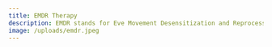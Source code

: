 ```yaml
---
title: EMDR Therapy
description: EMDR stands for Eve Movement Desensitization and Reprocessing and assists in creating new way to think about trauma and reprocessing traumatic events. Primarily designed to resolve unprocessed traumatic memories in the brain, it has been proven to have vast application like PTSD, Anxiety disorders, Depression, Personality disorders, Grief and loss.
image: /uploads/emdr.jpeg
---
```

